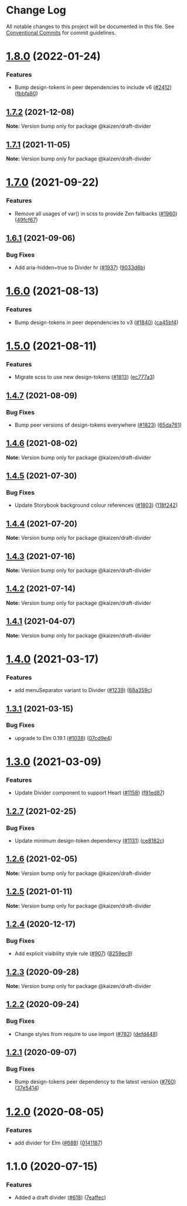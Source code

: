 # Change Log

All notable changes to this project will be documented in this file.
See [Conventional Commits](https://conventionalcommits.org) for commit guidelines.

# [1.8.0](https://github.com/cultureamp/kaizen-design-system/compare/@kaizen/draft-divider@1.7.2...@kaizen/draft-divider@1.8.0) (2022-01-24)


### Features

* Bump design-tokens in peer dependencies to include v6 ([#2412](https://github.com/cultureamp/kaizen-design-system/issues/2412)) ([fbbfa80](https://github.com/cultureamp/kaizen-design-system/commit/fbbfa80d334db9311b228568b5632cb2f8022136))





## [1.7.2](https://github.com/cultureamp/kaizen-design-system/compare/@kaizen/draft-divider@1.7.1...@kaizen/draft-divider@1.7.2) (2021-12-08)

**Note:** Version bump only for package @kaizen/draft-divider





## [1.7.1](https://github.com/cultureamp/kaizen-design-system/compare/@kaizen/draft-divider@1.7.0...@kaizen/draft-divider@1.7.1) (2021-11-05)

**Note:** Version bump only for package @kaizen/draft-divider





# [1.7.0](https://github.com/cultureamp/kaizen-design-system/compare/@kaizen/draft-divider@1.6.1...@kaizen/draft-divider@1.7.0) (2021-09-22)


### Features

* Remove all usages of var() in scss to provide Zen fallbacks ([#1960](https://github.com/cultureamp/kaizen-design-system/issues/1960)) ([49fcf67](https://github.com/cultureamp/kaizen-design-system/commit/49fcf67d58ea700c8b9b483a2b02b0a0777a3a1a))





## [1.6.1](https://github.com/cultureamp/kaizen-design-system/compare/@kaizen/draft-divider@1.6.0...@kaizen/draft-divider@1.6.1) (2021-09-06)


### Bug Fixes

* Add aria-hidden=true to Divider hr ([#1937](https://github.com/cultureamp/kaizen-design-system/issues/1937)) ([9033d6b](https://github.com/cultureamp/kaizen-design-system/commit/9033d6bf38786e92031dc59ffd7a9afafc67fecc))





# [1.6.0](https://github.com/cultureamp/kaizen-design-system/compare/@kaizen/draft-divider@1.5.0...@kaizen/draft-divider@1.6.0) (2021-08-13)


### Features

* Bump design-tokens in peer dependencies to v3 ([#1840](https://github.com/cultureamp/kaizen-design-system/issues/1840)) ([ca45bf4](https://github.com/cultureamp/kaizen-design-system/commit/ca45bf4707b5fbf907163653549e17682c46f636))





# [1.5.0](https://github.com/cultureamp/kaizen-design-system/compare/@kaizen/draft-divider@1.4.7...@kaizen/draft-divider@1.5.0) (2021-08-11)


### Features

* Migrate scss to use new design-tokens ([#1813](https://github.com/cultureamp/kaizen-design-system/issues/1813)) ([ec777a3](https://github.com/cultureamp/kaizen-design-system/commit/ec777a306cec1988894a9518b43f5247d500aa7d))





## [1.4.7](https://github.com/cultureamp/kaizen-design-system/compare/@kaizen/draft-divider@1.4.6...@kaizen/draft-divider@1.4.7) (2021-08-09)


### Bug Fixes

* Bump peer versions of design-tokens everywhere ([#1823](https://github.com/cultureamp/kaizen-design-system/issues/1823)) ([65da761](https://github.com/cultureamp/kaizen-design-system/commit/65da761807b4d907a342b9bb4ed2bbbe40a06048))





## [1.4.6](https://github.com/cultureamp/kaizen-design-system/compare/@kaizen/draft-divider@1.4.5...@kaizen/draft-divider@1.4.6) (2021-08-02)

**Note:** Version bump only for package @kaizen/draft-divider





## [1.4.5](https://github.com/cultureamp/kaizen-design-system/compare/@kaizen/draft-divider@1.4.4...@kaizen/draft-divider@1.4.5) (2021-07-30)


### Bug Fixes

* Update Storybook background colour references ([#1803](https://github.com/cultureamp/kaizen-design-system/issues/1803)) ([118f242](https://github.com/cultureamp/kaizen-design-system/commit/118f24201133aa5fd42839b67ad7cd74273d02e9))





## [1.4.4](https://github.com/cultureamp/kaizen-design-system/compare/@kaizen/draft-divider@1.4.3...@kaizen/draft-divider@1.4.4) (2021-07-20)

**Note:** Version bump only for package @kaizen/draft-divider





## [1.4.3](https://github.com/cultureamp/kaizen-design-system/compare/@kaizen/draft-divider@1.4.2...@kaizen/draft-divider@1.4.3) (2021-07-16)

**Note:** Version bump only for package @kaizen/draft-divider





## [1.4.2](https://github.com/cultureamp/kaizen-design-system/compare/@kaizen/draft-divider@1.4.1...@kaizen/draft-divider@1.4.2) (2021-07-14)

**Note:** Version bump only for package @kaizen/draft-divider





## [1.4.1](https://github.com/cultureamp/kaizen-design-system/compare/@kaizen/draft-divider@1.4.0...@kaizen/draft-divider@1.4.1) (2021-04-07)

**Note:** Version bump only for package @kaizen/draft-divider





# [1.4.0](https://github.com/cultureamp/kaizen-design-system/compare/@kaizen/draft-divider@1.3.1...@kaizen/draft-divider@1.4.0) (2021-03-17)


### Features

* add menuSeparator variant to Divider ([#1239](https://github.com/cultureamp/kaizen-design-system/issues/1239)) ([68a359c](https://github.com/cultureamp/kaizen-design-system/commit/68a359c321e724cdcce29b8b9503ae03460e0490))





## [1.3.1](https://github.com/cultureamp/kaizen-design-system/compare/@kaizen/draft-divider@1.3.0...@kaizen/draft-divider@1.3.1) (2021-03-15)


### Bug Fixes

* upgrade to Elm 0.19.1 ([#1038](https://github.com/cultureamp/kaizen-design-system/issues/1038)) ([07cd9e4](https://github.com/cultureamp/kaizen-design-system/commit/07cd9e4039d5cacfc64f752e1d3a966507ebc377))





# [1.3.0](https://github.com/cultureamp/kaizen-design-system/compare/@kaizen/draft-divider@1.2.7...@kaizen/draft-divider@1.3.0) (2021-03-09)


### Features

* Update Divider component to support Heart ([#1158](https://github.com/cultureamp/kaizen-design-system/issues/1158)) ([f91ed87](https://github.com/cultureamp/kaizen-design-system/commit/f91ed8778b230147891f92224f8cd87e34662be5))





## [1.2.7](https://github.com/cultureamp/kaizen-design-system/compare/@kaizen/draft-divider@1.2.6...@kaizen/draft-divider@1.2.7) (2021-02-25)


### Bug Fixes

* Update minimum design-token dependency ([#1131](https://github.com/cultureamp/kaizen-design-system/issues/1131)) ([ce8182c](https://github.com/cultureamp/kaizen-design-system/commit/ce8182c054c9e8bc96bfdba8457bcd169d449204))





## [1.2.6](https://github.com/cultureamp/kaizen-design-system/compare/@kaizen/draft-divider@1.2.5...@kaizen/draft-divider@1.2.6) (2021-02-05)

**Note:** Version bump only for package @kaizen/draft-divider





## [1.2.5](https://github.com/cultureamp/kaizen-design-system/compare/@kaizen/draft-divider@1.2.4...@kaizen/draft-divider@1.2.5) (2021-01-11)

**Note:** Version bump only for package @kaizen/draft-divider





## [1.2.4](https://github.com/cultureamp/kaizen-design-system/compare/@kaizen/draft-divider@1.2.3...@kaizen/draft-divider@1.2.4) (2020-12-17)


### Bug Fixes

* Add explicit visibility style rule ([#907](https://github.com/cultureamp/kaizen-design-system/issues/907)) ([8259ec9](https://github.com/cultureamp/kaizen-design-system/commit/8259ec92b6956a69f147cea1527532de68edb505))





## [1.2.3](https://github.com/cultureamp/kaizen-design-system/compare/@kaizen/draft-divider@1.2.2...@kaizen/draft-divider@1.2.3) (2020-09-28)

**Note:** Version bump only for package @kaizen/draft-divider





## [1.2.2](https://github.com/cultureamp/kaizen-design-system/compare/@kaizen/draft-divider@1.2.1...@kaizen/draft-divider@1.2.2) (2020-09-24)


### Bug Fixes

* Change styles from require to use import ([#782](https://github.com/cultureamp/kaizen-design-system/issues/782)) ([defd448](https://github.com/cultureamp/kaizen-design-system/commit/defd4483faa3459d9af48e272c63656798008a28))





## [1.2.1](https://github.com/cultureamp/kaizen-design-system/compare/@kaizen/draft-divider@1.2.0...@kaizen/draft-divider@1.2.1) (2020-09-07)


### Bug Fixes

* Bump design-tokens peer dependency to the latest version ([#760](https://github.com/cultureamp/kaizen-design-system/issues/760)) ([37e5414](https://github.com/cultureamp/kaizen-design-system/commit/37e5414b2e2c0befb4127c588120eb2e8bdc4d39))





# [1.2.0](https://github.com/cultureamp/kaizen-design-system/compare/@kaizen/draft-divider@1.1.0...@kaizen/draft-divider@1.2.0) (2020-08-05)


### Features

* add divider for Elm ([#688](https://github.com/cultureamp/kaizen-design-system/issues/688)) ([0141187](https://github.com/cultureamp/kaizen-design-system/commit/01411870b3e569f51198e37dc24b90d0383d62b5))





# 1.1.0 (2020-07-15)


### Features

* Added a draft divider ([#618](https://github.com/cultureamp/kaizen-design-system/issues/618)) ([7eaffec](https://github.com/cultureamp/kaizen-design-system/commit/7eaffecf58f6a13c853ceb4df00ee22d6a1c659e))
